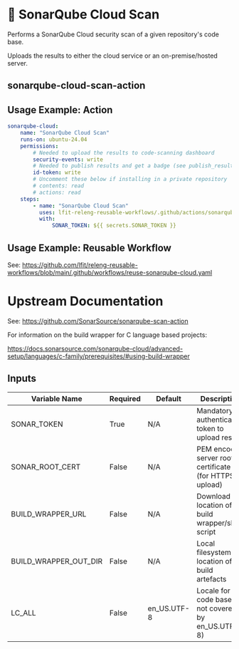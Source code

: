 <!--
SPDX-License-Identifier: Apache-2.0
SPDX-FileCopyrightText: 2024 The Linux Foundation
-->

# 🔐 SonarQube Cloud Scan

Performs a SonarQube Cloud security scan of a given repository's code base.

Uploads the results to either the cloud service or an on-premise/hosted server.

## sonarqube-cloud-scan-action

## Usage Example: Action

<!-- markdownlint-disable MD013 -->

```yaml
sonarqube-cloud:
    name: "SonarQube Cloud Scan"
    runs-on: ubuntu-24.04
    permissions:
        # Needed to upload the results to code-scanning dashboard
        security-events: write
        # Needed to publish results and get a badge (see publish_results below)
        id-token: write
        # Uncomment these below if installing in a private repository
        # contents: read
        # actions: read
    steps:
        - name: "SonarQube Cloud Scan"
          uses: lfit-releng-reusable-workflows/.github/actions/sonarqube-cloud-scan-action@main
          with:
              SONAR_TOKEN: ${{ secrets.SONAR_TOKEN }}
```

<!-- markdownlint-enable MD013 -->

## Usage Example: Reusable Workflow

See: <https://github.com/lfit/releng-reusable-workflows/blob/main/.github/workflows/reuse-sonarqube-cloud.yaml>

# Upstream Documentation

See: <https://github.com/SonarSource/sonarqube-scan-action>

For information on the build wrapper for C language based projects:

<https://docs.sonarsource.com/sonarqube-cloud/advanced-setup/languages/c-family/prerequisites/#using-build-wrapper>

## Inputs

<!-- markdownlint-disable MD013 -->

| Variable Name         | Required | Default     | Description                                            |
| --------------------- | -------- | ----------- | ------------------------------------------------------ |
| SONAR_TOKEN           | True     | N/A         | Mandatory authentication token to upload results       |
| SONAR_ROOT_CERT       | False    | N/A         | PEM encoded server root certificate (for HTTPS upload) |
| BUILD_WRAPPER_URL     | False    | N/A         | Download location of build wrapper/shell script        |
| BUILD_WRAPPER_OUT_DIR | False    | N/A         | Local filesystem location of build artefacts           |
| LC_ALL                | False    | en_US.UTF-8 | Locale for code base (if not covered by en_US.UTF-8)   |

<!-- markdownlint-enable MD013 -->
